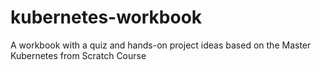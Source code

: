 # kubernetes-workbook
A workbook with a quiz and hands-on project ideas based on the Master Kubernetes from Scratch Course

